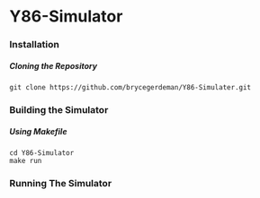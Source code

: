 # Y86-Simulator

### Installation

##### Cloning the Repository
`git clone https://github.com/brycegerdeman/Y86-Simulater.git`

### Building the Simulator
##### Using Makefile
```
cd Y86-Simulator
make run
```
### Running The Simulator
